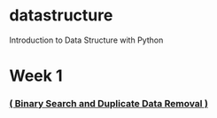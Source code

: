 # datastructure
Introduction to Data Structure with Python

# Week 1
### [( Binary Search and Duplicate Data Removal )](https://sadikerisen.blogspot.com/2018/07/data-structure-binary-search-and-basic.html)

